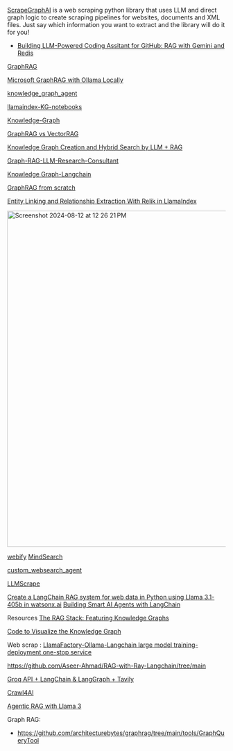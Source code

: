 [ScrapeGraphAI](https://github.com/VinciGit00/Scrapegraph-ai?tab=readme-ov-file) is a web scraping python library that uses LLM and direct graph logic to create scraping pipelines for websites, documents and XML files. Just say which information you want to extract and the library will do it for you!
- [Building LLM-Powered Coding Assitant for GitHub: RAG with Gemini and Redis](https://towardsdatascience.com/building-llm-powered-coding-assitant-for-github-rag-with-gemini-and-redis-b88beeb42f2d)

[GraphRAG](https://www.graphlit.com/blog/graphrag-using-knowledge-in-unstructured-data-to-build-apps-with-llms) 

[Microsoft GraphRAG with Ollama Locally](https://www.fahdmirza.com/2024/07/install-microsoft-graphrag-with-ollama.html)

[knowledge_graph_agent](https://github.com/camel-ai/camel/blob/master/examples/knowledge_graph/knowledge_graph_agent.py) 

[llamaindex-KG-notebooks](https://github.com/rajib76/llamaindex/tree/main/examples)

[Knowledge-Graph](https://github.com/Farzad-R/Advanced-QA-and-RAG-Series/blob/main/KnowledgeGraph-Q%26A-and-RAG-with-Text/explore/construct_kg_from_text.ipynb)

[GraphRAG vs VectorRAG](https://ai.plainenglish.io/graphrag-vs-rag-the-ultimate-use-case-3413fb48bbd4)

[Knowledge Graph Creation and Hybrid Search by LLM + RAG](https://zenn.dev/yumefuku/articles/llm-neo4j-hybrid) 

[Graph-RAG-LLM-Research-Consultant](https://github.com/jameshopham/Graph-RAG-LLM-Research-Consultant.github.io/blob/main/Graph_Rag_Research_Consultation.ipynb) 

[Knowledge Graph-Langchain](https://qiita.com/FukuharaYohei/items/6f1d094dc33688711221)

[ GraphRAG from scratch](https://medium.com/@premchotepanit/%E0%B8%97%E0%B8%B3-graphrag-from-scatch-%E0%B8%81%E0%B8%B1%E0%B8%99%E0%B8%84%E0%B8%A3%E0%B8%B1%E0%B8%9A-no-langchain-llamaindex-etc-81b13e499fe9)

[Entity Linking and Relationship Extraction With Relik in LlamaIndex](https://neo4j.com/developer-blog/entity-linking-relationship-extraction-relik-llamaindex/)


<img width="774" alt="Screenshot 2024-08-12 at 12 26 21 PM" src="https://github.com/user-attachments/assets/376bccad-3791-4409-870d-f287dcc9305b">


[webify](https://github.com/ChrisShin11/webify)
[MindSearch](https://github.com/InternLM/MindSearch)




[custom_websearch_agent](https://github.com/john-adeojo/custom_websearch_agent/blob/main/agent.py)

[LLMScrape](https://github.com/z-008/LLMScrape/blob/main/WebScrape.ipynb) 

[Create a LangChain RAG system for web data in Python using Llama 3.1-405b in watsonx.ai](https://developer.ibm.com/tutorials/awb-create-langchain-rag-system-web-data-llama405b-watsonx/)
[Building Smart AI Agents with LangChain](https://www.analyticsvidhya.com/blog/2024/07/building-smart-ai-agents-with-langchain/)




Resources
[The RAG Stack: Featuring Knowledge Graphs](https://akashbajwa.substack.com/p/the-rag-stack-featuring-knowledge) 

[Code to Visualize the Knowledge Graph](https://www.quantacosmos.com/2024/06/rag-retrieval-augmented-generation-llm.html) 

Web scrap : 
[LlamaFactory-Ollama-Langchain large model training-deployment one-stop service](https://www.skycaiji.com/aigc/ai19325.html) 

https://github.com/Aseer-Ahmad/RAG-with-Ray-Langchain/tree/main 

[Groq API + LangChain & LangGraph + Tavily](https://zenn.dev/mizunny/articles/dacdd21384a16b)


[Crawl4AI](https://mer.vin/2024/06/crawl4ai-and-praisonai/) 

[Agentic RAG with Llama 3](https://www.kaggle.com/code/redpen12/agentic-rag-with-llama-3)



Graph RAG:
- https://github.com/architecturebytes/graphrag/tree/main/tools/GraphQueryTool 
